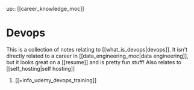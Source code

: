 up:: [[career_knowledge_moc]]

# Devops

This is a collection of notes relating to [[what_is_devops|devops]].
It isn't directly related to a career in [[data_engineering_moc|data engineering]], but it looks great on a [[resume]] and is pretty fun stuff!
Also relates to [[self_hosting|self hosting]]

1. [[+info_udemy_devops_training]]